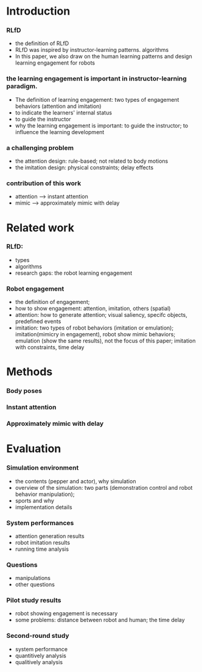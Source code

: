 # Introduction

### RLfD
* the definition of RLfD
* RLfD was inspired by instructor-learning patterns. algorithms 
* In this paper, we also draw on the human learning patterns and design learning engagement for robots

### the learning engagement is important in instructor-learning paradigm. 
* The definition of learning engagement: two types of engagement behaviors (attention and imitation)
* to indicate the learners' internal status
* to guide the instructor
* why the learning engagement is important: to guide the instructor; to influence the learning development

### a challenging problem
* the attention design: rule-based; not related to body motions
* the imitation design: physical constraints; delay effects

### contribution of this work
* attention --> instant attention
* mimic --> approximately mimic with delay

# Related work
### RLfD: 
* types
* algorithms
* research gaps: the robot learning engagement

### Robot engagement
* the definition of engagement; 
* how to show engagement: attention, imitation, others (spatial)
* attention: how to generate attention; visual saliency, specifc objects, predefined events
* imitation: two types of robot behaviors (imitation or emulation); imitation(mimicry in engagement), robot show mimic behaviors; emulation (show the same results), not the focus of this paper; imitation with constraints, time delay

# Methods
### Body poses
### Instant attention
### Approximately mimic with delay

# Evaluation
### Simulation environment
* the contents (pepper and actor), why simulation
* overview of the simulation: two parts (demonstration control and robot behavior manipulation); 
* sports and why
* implementation details

### System performances
* attention generation results
* robot imitation results
* running time analysis

### Questions 
* manipulations 
* other questions

### Pilot study results
* robot showing engagement is necessary
* some problems: distance between robot and human; the time delay

### Second-round study
* system performance
* quantitively analysis
* qualitively analysis
